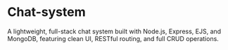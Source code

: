 # Chat-system
A lightweight, full-stack chat system built with Node.js, Express, EJS, and MongoDB, featuring clean UI, RESTful routing, and full CRUD operations.
